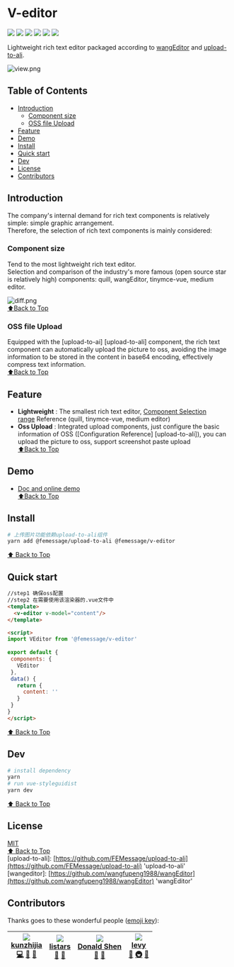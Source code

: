 # V-editor

![](https://cdn.nlark.com/yuque/0/2019/svg/224563/1561712182975-f8bc4b2e-5be4-45ce-b53f-dd5195a625bf.svg#align=left&display=inline&height=20&originHeight=20&originWidth=90&size=0&status=done&width=90) [![](https://img.shields.io/npm/dm/@femessage/v-editor.svg#align=left&display=inline&height=20&originHeight=20&originWidth=140&status=done&width=140)](https://www.npmjs.com/package/@femessage/v-editor)
[![](https://img.shields.io/npm/v/@femessage/v-editor.svg#align=left&display=inline&height=20&originHeight=20&originWidth=80&status=done&width=80)](https://www.npmjs.com/package/@femessage/v-editor)
[![](https://img.shields.io/npm/l/@femessage/v-editor.svg#align=left&display=inline&height=20&originHeight=20&originWidth=78&status=done&width=78)](https://github.com/FEMessage/v-editor/blob/master/LICENSE)
[![](https://img.shields.io/badge/PRs-welcome-brightgreen.svg#align=left&display=inline&height=20&originHeight=20&originWidth=90&status=done&width=90)](https://github.com/FEMessage/v-editor/pulls) [![](https://img.shields.io/badge/%F0%9F%A4%96-release%20notes-00B2EE.svg#align=left&display=inline&height=20&originHeight=20&originWidth=104&status=done&width=104)](https://github-tools.github.io/github-release-notes/)

Lightweight rich text editor packaged according to [wang]()[Editor](https://github.com/wangfupeng1988/wangEditor) and [upload-to-ali](https://github.com/FEMessage/upload-to-ali).

![view.png](https://cdn.nlark.com/yuque/0/2019/png/224563/1561712220041-fd0c73d2-b536-4195-b87e-8e5a4f200ac5.png#align=left&display=inline&height=355&name=view.png&originHeight=355&originWidth=939&size=14023&status=done&width=939)

<a name="Idxrc"></a>
## Table of Contents

- [Introduction](https://www.yuque.com/deepexi-serverless/onx52o/ixffxl?translate=en#introduction)
  - [Component size](https://www.yuque.com/deepexi-serverless/onx52o/ixffxl?translate=en#%E7%BB%84%E4%BB%B6%E5%A4%A7%E5%B0%8F)
  - [OSS file Upload](https://www.yuque.com/deepexi-serverless/onx52o/ixffxl?translate=en#oss-%E6%96%87%E4%BB%B6%E4%B8%8A%E4%BC%A0)
- [Feature](https://www.yuque.com/deepexi-serverless/onx52o/ixffxl?translate=en#feature)
- [Demo](https://www.yuque.com/deepexi-serverless/onx52o/ixffxl?translate=en#demo)
- [Install](https://www.yuque.com/deepexi-serverless/onx52o/ixffxl?translate=en#install)
- [Quick start](https://www.yuque.com/deepexi-serverless/onx52o/ixffxl?translate=en#quick-start)
- [Dev](https://www.yuque.com/deepexi-serverless/onx52o/ixffxl?translate=en#dev)
- [License](https://www.yuque.com/deepexi-serverless/onx52o/ixffxl?translate=en#license)
- [Contributors](https://www.yuque.com/deepexi-serverless/onx52o/ixffxl?translate=en#contributors)

<a name="Qi3m6"></a>
## Introduction

The company's internal demand for rich text components is relatively simple: simple graphic arrangement.<br />Therefore, the selection of rich text components is mainly considered:

<a name="CdOpx"></a>
### Component size

Tend to the most lightweight rich text editor.<br />Selection and comparison of the industry's more famous (open source star is relatively high) components: quill, wangEditor, tinymce-vue, medium editor.

![diff.png](https://cdn.nlark.com/yuque/0/2019/png/224563/1561712281847-fea73ef8-4627-49ae-8e94-ae5aaee880d2.png#align=left&display=inline&height=1352&name=diff.png&originHeight=1352&originWidth=1680&size=85609&status=done&width=1680)<br />[⬆Back to Top](https://www.yuque.com/deepexi-serverless/onx52o/ixffxl?translate=en#table-of-contents)

<a name="uBUTN"></a>
### OSS file Upload

Equipped with the [upload-to-ai] [upload-to-ali] component, the rich text component can automatically upload the picture to oss, avoiding the image information to be stored in the content in base64 encoding, effectively compress text information.<br />[⬆Back to Top](https://www.yuque.com/deepexi-serverless/onx52o/ixffxl?translate=en#table-of-contents)

<a name="sVEZZ"></a>
## Feature

- **Lightweight** : The smallest rich text editor, [Component Selection range](https://mubu.com/doc/sA3r4QKBK0) Reference (quill, tinymce-vue, medium editor)
- **Oss Upload** : Integrated upload components, just configure the basic information of OSS ([Configuration Reference] [upload-to-ali]), you can upload the picture to oss, support screenshot paste upload<br />[⬆Back to Top](https://www.yuque.com/deepexi-serverless/onx52o/ixffxl?translate=en#table-of-contents)

<a name="3u4Zd"></a>
## Demo

- [Doc and online demo](https://femessage.github.io/v-editor/)<br />[⬆Back to Top](https://www.yuque.com/deepexi-serverless/onx52o/ixffxl?translate=en#table-of-contents)

<a name="MF9mw"></a>
## Install

```sh
# 上传图片功能依赖upload-to-ali组件
yarn add @femessage/upload-to-ali @femessage/v-editor
```
[⬆ Back to Top](#table-of-contents)

<a name="eFhNX"></a>
## Quick start

```html
//step1 确保oss配置
//step2 在需要使用该渲染器的.vue文件中
<template>
  <v-editor v-model="content"/>
</template>

<script>
import VEditor from '@femessage/v-editor'
  
export default {
 components: {
   VEditor
 },
 data() {
   return {
     content: ''
   }
 }
}
</script>
```
[⬆ Back to Top](https://github.com/FEMessage/v-editor/blob/dev/README.md#table-of-contents)

<a name="Dev"></a>
## Dev

```sh
# install dependency
yarn
# run vue-styleguidist
yarn dev
```

[⬆ Back to Top](#table-of-contents)

<a name="License"></a>
## License

[MIT](./LICENSE)<br />[⬆ Back to Top](#table-of-contents)<br />[upload-to-ali]: [https://github.com/FEMessage/upload-to-ali](https://github.com/FEMessage/upload-to-ali) 'upload-to-ali'<br />[wangeditor]: [https://github.com/wangfupeng1988/wangEditor](https://github.com/wangfupeng1988/wangEditor) 'wangEditor'

<a name="Contributors"></a>
## Contributors

Thanks goes to these wonderful people ([emoji key](https://allcontributors.org/docs/en/emoji-key)):

| [![](https://avatars2.githubusercontent.com/u/4848041?v=4#alt=kunzhijia&width=100)<br />**kunzhijia**](https://github.com/kunzhijia)<br />[💻](https://github.com/FEMessage/v-editor/commits?author=kunzhijia) [🐛](https://github.com/FEMessage/v-editor/issues?q=author%3Akunzhijia) [📖](https://github.com/FEMessage/v-editor/commits?author=kunzhijia) | [![](https://avatars2.githubusercontent.com/u/20613509?v=4#alt=listars&width=100)<br />**listars**](https://github.com/listars)<br />[🐛](https://github.com/FEMessage/v-editor/issues?q=author%3Alistars) [📖](https://github.com/FEMessage/v-editor/commits?author=listars) | [![](https://avatars3.githubusercontent.com/u/19591950?v=4#alt=Donald%20Shen&width=100)<br />**Donald Shen**](https://donaldshen.github.io/portfolio)<br />[🐛](https://github.com/FEMessage/v-editor/issues?q=author%3Adonaldshen) [📖](https://github.com/FEMessage/v-editor/commits?author=donaldshen) | [![](https://avatars3.githubusercontent.com/u/9384365?v=4#alt=levy&width=100)<br />**levy**](http://levy.work)<br />[👀](#review-levy9527) [🚇](#infra-levy9527) [🤔](#ideas-levy9527) |
| --- | --- | --- | --- |



